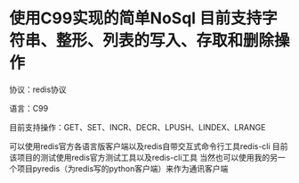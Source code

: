 使用C99实现的简单NoSql
目前支持字符串、整形、列表的写入、存取和删除操作
=====

协议：redis协议

语言：C99

目前支持操作：GET、SET、INCR、DECR、LPUSH、LINDEX、LRANGE

可以使用redis官方各语言版客户端以及redis自带交互式命令行工具redis-cli
目前该项目的测试使用redis官方测试工具以及redis-cli工具
当然也可以使用我的另一个项目pyredis（为redis写的python客户端）来作为通讯客户端

